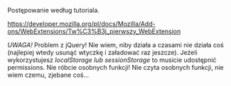 Postępowanie według tutoriala.

https://developer.mozilla.org/pl/docs/Mozilla/Add-ons/WebExtensions/Tw%C3%B3j_pierwszy_WebExtension

*UWAGA!*
Problem z jQuery! Nie wiem, niby działa a czasami nie działa coś (najlepiej wtedy usunąć wtyczkę i załadować raz jeszcze).
Jeżeli wykorzystujesz *localStorage lub sessionStorage* to musicie udostępnić permissions.
Nie róbcie osobnych funkcji! Nie czyta osobnych funkcji, nie wiem czemu, zjebane coś...
